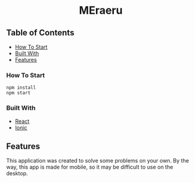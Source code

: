 <!-- Please update value in the {}  -->

<h1 align="center">MEraeru</h1>

<!-- TABLE OF CONTENTS -->

## Table of Contents

- [How To Start](#how-to-start)
- [Built With](#built-with)
- [Features](#features)

### How To Start

```
npm install
npm start
```

### Built With

<!-- This section should list any major frameworks that you built your project using. Here are a few examples.-->

- [React](https://reactjs.org/)
- [Ionic](https://ionicframework.com/)

## Features

<!-- List the features of your application or follow the template. Don't share the figma file here :) -->

This application was created to solve some problems on your own.
By the way, this app is made for mobile, so it may be difficult to use on the desktop.
